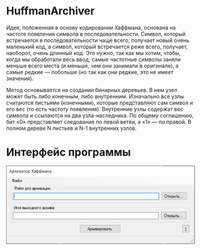 # HuffmanArchiver
Идея, положенная в основу кодировании Хаффмана, основана на частоте появления символа в последовательности. Символ, который встречается в последовательности чаще всего, получает новый очень маленький код, а символ, который встречается реже всего, получает, наоборот, очень длинный код. Это нужно, так как мы хотим, чтобы, когда мы обработали весь ввод, самые частотные символы заняли меньше всего места (и меньше, чем они занимали в оригинале), а самые редкие — побольше (но так как они редкие, это не имеет значения).

Метод основывается на создании бинарных деревьев. В нем узел может быть либо конечным, либо внутренним. Изначально все узлы считаются листьями (конечными), которые представляют сам символ и его вес (то есть частоту появления). Внутренние узлы содержат вес символа и ссылаются на два узла-наследника. По общему соглашению, бит «0» представляет следование по левой ветви, а «1» — по правой. В полном дереве N листьев и N-1 внутренних узлов.

# Интерфейс программы
<p align="center"><img src="https://github.com/NNGU52/HuffmanArchiver/blob/main/screenshots/HuffmanArchiver.png"/></p>
